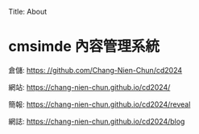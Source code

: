 Title: About

# cmsimde 內容管理系統

倉儲: <a href="https: //github.com/Chang-Nien-Chun/cd2024">https: //github.com/Chang-Nien-Chun/cd2024</a>

網站: <a href="https://chang-nien-chun.github.io/cd2024/">https://chang-nien-chun.github.io/cd2024/</a>

簡報: <a href="https://chang-nien-chun.github.io/cd2024/reveal">https://chang-nien-chun.github.io/cd2024/reveal</a>

網誌: <a href="https://chang-nien-chun.github.io/cd2024/blog">https://chang-nien-chun.github.io/cd2024/blog</a>








